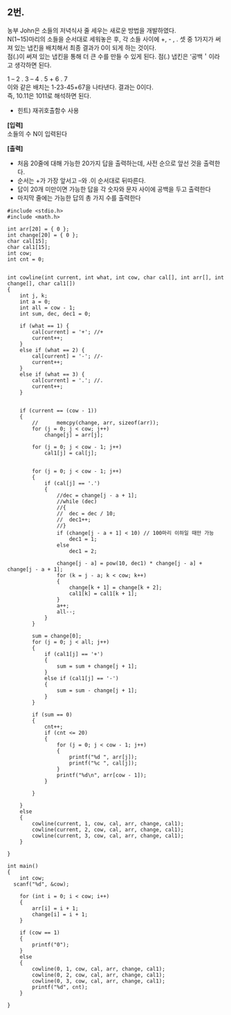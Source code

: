 ## 2번.

농부 John은 소들의 저녁식사 줄 세우는 새로운 방법을 개발하였다.  
N(1~15)마리의 소들을 순서대로 세워놓은 후, 각 소들 사이에 +, - , . 셋 중 1가지가 써져 있는 냅킨을 배치해서 최종 결과가 0이 되게 하는 것이다.  
점(.)이 써져 있는 냅킨을 통해 더 큰 수를 만들 수 있게 된다. 점(.) 냅킨은 ‘공백＇이라고 생각하면 된다.  

1 – 2 . 3 – 4 . 5 + 6 . 7  
이와 같은 배치는 1-23-45+67을 나타낸다. 결과는 0이다.  
즉, 10.11은 1011로 해석하면 된다.  

* 힌트) 재귀호출함수 사용

**[입력]**  
소들의 수 N이 입력된다

**[출력]**  
* 처음 20줄에 대해 가능한 20가지 답을 출력하는데, 사전 순으로 앞선 것을 출력한다.
* 순서는 +가 가장 앞서고 –와 .이 순서대로 뒤따른다.
* 답이 20개 미만이면 가능한 답을 각 숫자와 문자 사이에 공백을 두고 출력한다
* 마지막 줄에는 가능한 답의 총 가지 수를 출력한다

  
```
#include <stdio.h>
#include <math.h>

int arr[20] = { 0 };
int change[20] = { 0 };
char cal[15];
char cal1[15];
int cow;
int cnt = 0;


int cowline(int current, int what, int cow, char cal[], int arr[], int change[], char cal1[])   
{
	int j, k;
	int a = 0;
	int all = cow - 1;
	int sum, dec, dec1 = 0;

	if (what == 1) {
		cal[current] = '+'; //+
		current++;
	}
	else if (what == 2) {
		cal[current] = '-'; //-
		current++;
	}
	else if (what == 3) {
		cal[current] = '.'; //.
		current++;
	}


	if (current == (cow - 1))
	{
		//		memcpy(change, arr, sizeof(arr));
		for (j = 0; j < cow; j++)
			change[j] = arr[j];

		for (j = 0; j < cow - 1; j++)
			cal1[j] = cal[j];


		for (j = 0; j < cow - 1; j++)
		{
			if (cal[j] == '.')
			{
				//dec = change[j - a + 1];
				//while (dec)
				//{
				//	dec = dec / 10;
				//	dec1++;
				//}
				if (change[j - a + 1] < 10) // 100마리 이하일 때만 가능
					dec1 = 1;
				else
					dec1 = 2;

				change[j - a] = pow(10, dec1) * change[j - a] + change[j - a + 1];
				for (k = j - a; k < cow; k++)
				{
					change[k + 1] = change[k + 2];
					cal1[k] = cal1[k + 1];
				}
				a++;
				all--;
			}
		}

		sum = change[0];
		for (j = 0; j < all; j++)
		{
			if (cal1[j] == '+')
			{
				sum = sum + change[j + 1];
			}
			else if (cal1[j] == '-')
			{
				sum = sum - change[j + 1];
			}
		}

		if (sum == 0)
		{
			cnt++;
			if (cnt <= 20)
			{
				for (j = 0; j < cow - 1; j++)
				{
					printf("%d ", arr[j]);
					printf("%c ", cal[j]);
				}
				printf("%d\n", arr[cow - 1]);
			}

		}

	}
	else
	{
		cowline(current, 1, cow, cal, arr, change, cal1);
		cowline(current, 2, cow, cal, arr, change, cal1);
		cowline(current, 3, cow, cal, arr, change, cal1);
	}

}

int main()
{
	int cow;
  scanf("%d", &cow);

	for (int i = 0; i < cow; i++)
	{
		arr[i] = i + 1;
		change[i] = i + 1;
	}

	if (cow == 1)
	{
		printf("0");
	}
	else
	{
		cowline(0, 1, cow, cal, arr, change, cal1);
		cowline(0, 2, cow, cal, arr, change, cal1);
		cowline(0, 3, cow, cal, arr, change, cal1);
		printf("%d", cnt);
	}

}
```
